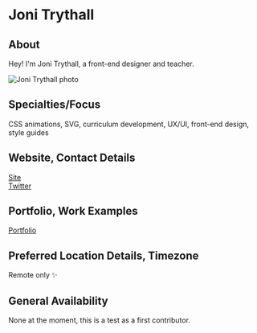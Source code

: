 # Joni Trythall 

## About
Hey! I'm Joni Trythall, a front-end designer and teacher.  

![Joni Trythall photo](https://pbs.twimg.com/profile_images/772522912326623232/HX5oUn92_400x400.jpg) <!-- add a link to a photo within the parenthesis! -->

## Specialties/Focus
CSS animations, SVG, curriculum development, UX/UI, front-end design, style guides

## Website, Contact Details
[Site](http://jonibologna.com/)<br>
[Twitter](https://twitter.com/JoniTrythall)

## Portfolio, Work Examples 
[Portfolio](http://jonibologna.work/)

## Preferred Location Details, Timezone
Remote only ✨

## General Availability 
None at the moment, this is a test as a first contributor.